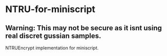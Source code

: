 # NTRU-for-miniscript
## Warning: This may not be secure as it isnt using real discret gussian samples.
NTRUEncrypt implementation for miniscript.
